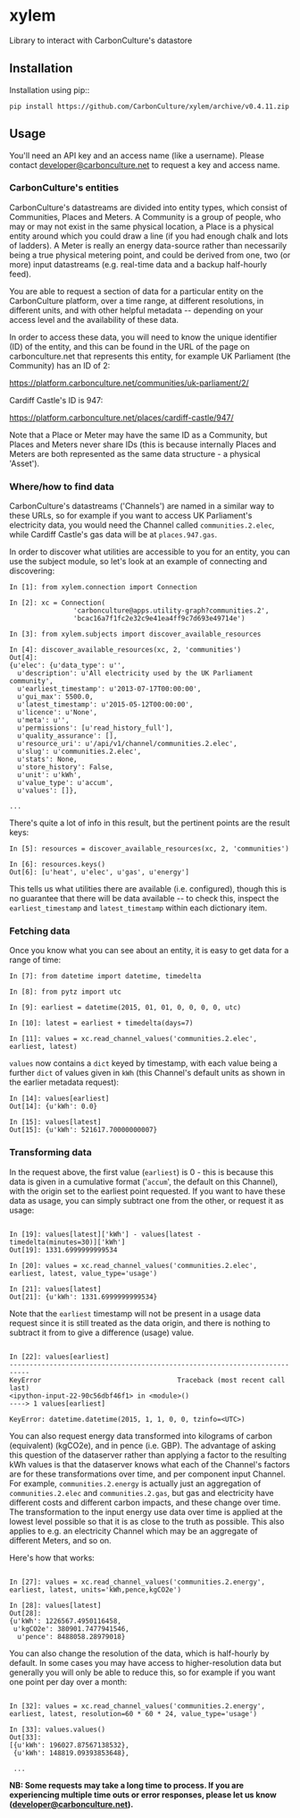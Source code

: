 # xylem

Library to interact with CarbonCulture's datastore


## Installation

Installation using pip::

    pip install https://github.com/CarbonCulture/xylem/archive/v0.4.11.zip

## Usage

You'll need an API key and an access name (like a username). Please contact
developer@carbonculture.net to request a key and access name.

### CarbonCulture's entities

CarbonCulture's datastreams are divided into entity types, which consist of
Communities, Places and Meters. A Community is a group of people, who may or
may not exist in the same physical location, a Place is a physical entity
around which you could draw a line (if you had enough chalk and lots of
ladders). A Meter is really an energy data-source rather than necessarily
being a true physical metering point, and could be derived from one, two (or
more) input datastreams (e.g. real-time data and a backup half-hourly feed).

You are able to request a section of data for a particular entity on the
CarbonCulture platform, over a time range, at different resolutions, in
different units, and with other helpful metadata -- depending on your access
level and the availability of these data.

In order to access these data, you will need to know the unique identifier (ID)
of the entity, and this can be found in the URL of the page on
carbonculture.net that represents this entity, for example UK Parliament (the
Community) has an ID of 2:

https://platform.carbonculture.net/communities/uk-parliament/2/

Cardiff Castle's ID is 947:

https://platform.carbonculture.net/places/cardiff-castle/947/

Note that a Place or Meter may have the same ID as a Community, but Places
and Meters never share IDs (this is because internally Places and Meters are
both represented as the same data structure - a physical 'Asset').

### Where/how to find data

CarbonCulture's datastreams ('Channels') are named in a similar way to these
URLs, so for example if you want to access UK Parliament's electricity data,
you would need the Channel called `communities.2.elec`, while Cardiff Castle's
gas data will be at `places.947.gas`.

In order to discover what utilities are accessible to you for an entity, you
can use the subject module, so let's look at an example of connecting and
discovering:

```
In [1]: from xylem.connection import Connection

In [2]: xc = Connection(
                'carbonculture@apps.utility-graph?communities.2',
                'bcac16a7f1fc2e32c9e41ea4ff9c7d693e49714e')

In [3]: from xylem.subjects import discover_available_resources

In [4]: discover_available_resources(xc, 2, 'communities')
Out[4]:
{u'elec': {u'data_type': u'',
  u'description': u'All electricity used by the UK Parliament community',
  u'earliest_timestamp': u'2013-07-17T00:00:00',
  u'gui_max': 5500.0,
  u'latest_timestamp': u'2015-05-12T00:00:00',
  u'licence': u'None',
  u'meta': u'',
  u'permissions': [u'read_history_full'],
  u'quality_assurance': [],
  u'resource_uri': u'/api/v1/channel/communities.2.elec',
  u'slug': u'communities.2.elec',
  u'stats': None,
  u'store_history': False,
  u'unit': u'kWh',
  u'value_type': u'accum',
  u'values': []},

...

```

There's quite a lot of info in this result, but the pertinent points are the
result keys:

```
In [5]: resources = discover_available_resources(xc, 2, 'communities')

In [6]: resources.keys()
Out[6]: [u'heat', u'elec', u'gas', u'energy']

```

This tells us what utilities there are available (i.e. configured), though this
is no guarantee that there will be data available -- to check this, inspect the
`earliest_timestamp` and `latest_timestamp` within each dictionary item.

### Fetching data

Once you know what you can see about an entity, it is easy to get data for a
range of time:

```
In [7]: from datetime import datetime, timedelta

In [8]: from pytz import utc

In [9]: earliest = datetime(2015, 01, 01, 0, 0, 0, 0, utc)

In [10]: latest = earliest + timedelta(days=7)

In [11]: values = xc.read_channel_values('communities.2.elec', earliest, latest)

```

`values` now contains a `dict` keyed by timestamp, with each value being a
further `dict` of values given in `kWh` (this Channel's default units as shown
in the earlier metadata request):

```
In [14]: values[earliest]
Out[14]: {u'kWh': 0.0}

In [15]: values[latest]
Out[15]: {u'kWh': 521617.70000000007}

```

### Transforming data

In the request above, the first value (`earliest`) is 0 - this is because this
data is given in a cumulative format ('`accum`', the default on this Channel),
with the origin set to the earliest point requested. If you want to have these
data as usage, you can simply subtract one from the other, or request it as
usage:

```

In [19]: values[latest]['kWh'] - values[latest - timedelta(minutes=30)]['kWh']
Out[19]: 1331.6999999999534

In [20]: values = xc.read_channel_values('communities.2.elec', earliest, latest, value_type='usage')

In [21]: values[latest]
Out[21]: {u'kWh': 1331.6999999999534}

```

Note that the `earliest` timestamp will not be present in a usage data request
since it is still treated as the data origin, and there is nothing to subtract
it from to give a difference (usage) value.

```

In [22]: values[earliest]
---------------------------------------------------------------------------
KeyError                                  Traceback (most recent call last)
<ipython-input-22-90c56dbf46f1> in <module>()
----> 1 values[earliest]

KeyError: datetime.datetime(2015, 1, 1, 0, 0, tzinfo=<UTC>)

```

You can also request energy data transformed into kilograms of carbon
(equivalent) (kgCO2e), and in pence (i.e. GBP). The advantage of asking this
question of the dataserver rather than applying a factor to the resulting kWh
values is that the dataserver knows what each of the Channel's factors are for
these transformations over time, and per component input Channel. For example,
`communities.2.energy` is actually just an aggregation of `communities.2.elec`
and `communities.2.gas`, but gas and electricity have different costs and
different carbon impacts, and these change over time. The transformation to the
input energy use data over time is applied at the lowest level possible so that
it is as close to the truth as possible. This also applies to e.g. an
electricity Channel which may be an aggregate of different Meters, and so on.

Here's how that works:

```

In [27]: values = xc.read_channel_values('communities.2.energy', earliest, latest, units='kWh,pence,kgCO2e')

In [28]: values[latest]
Out[28]:
{u'kWh': 1226567.4950116458,
 u'kgCO2e': 380901.7477941546,
  u'pence': 8488058.28979018}

```

You can also change the resolution of the data, which is half-hourly by
default. In some cases you may have access to higher-resolution data but
generally you will only be able to reduce this, so for example if you want one
point per day over a month:

```

In [32]: values = xc.read_channel_values('communities.2.energy', earliest, latest, resolution=60 * 60 * 24, value_type='usage')

In [33]: values.values()
Out[33]:
[{u'kWh': 196027.87567138532},
 {u'kWh': 148819.09393853648},

 ...

 ```
 
 **NB: Some requests may take a long time to process. If you are experiencing
 multiple time outs or error responses, please let us know
 (developer@carbonculture.net).**
